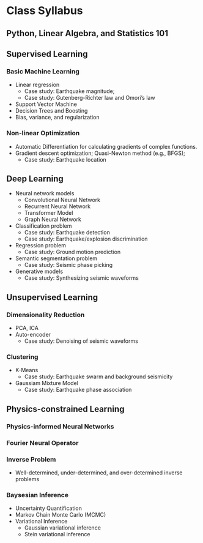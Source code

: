 # Class Syllabus

## Python, Linear Algebra, and Statistics 101

## Supervised Learning

### Basic Machine Learning
- Linear regression
	- Case study: Earthquake magnitude; 
	- Case study: Gutenberg-Richter law and Omori’s law
- Support Vector Machine
- Decision Trees and Boosting
- Bias, variance, and regularization

### Non-linear Optimization
- Automatic Differentiation for calculating gradients of complex functions.
- Gradient descent optimization; Quasi-Newton method (e.g., BFGS);
	- Case study: Earthquake location

## Deep Learning
- Neural network models
	- Convolutional Neural Network
	- Recurrent Neural Network
	- Transformer Model
	- Graph Neural Network
- Classification problem
	- Case study: Earthquake detection
	- Case study: Earthquake/explosion discrimination 
- Regression problem
	- Case study: Ground motion prediction
- Semantic segmentation problem
	- Case study: Seismic phase picking
- Generative models
	- Case study: Synthesizing seismic waveforms

## Unsupervised Learning

### Dimensionality Reduction
- PCA, ICA
- Auto-encoder
	- Case study: Denoising of seismic waveforms

### Clustering
- K-Means
	- Case study: Earthquake swarm and background seismicity
- Gaussiam Mixture Model
	- Case study: Earthquake phase association

## Physics-constrained Learning

### Physics-informed Neural Networks

### Fourier Neural Operator

### Inverse Problem
- Well-determined, under-determined, and over-determined inverse problems

### Baysesian Inference
- Uncertainty Quantification
- Markov Chain Monte Carlo (MCMC)
- Variational Inference
	- Gaussian variational inference
	- Stein variational inference
